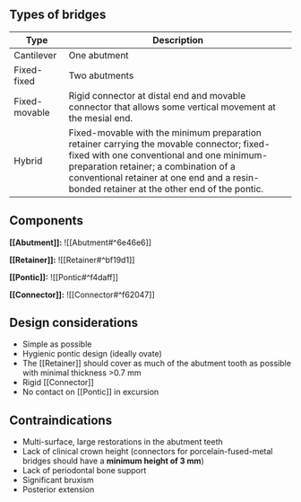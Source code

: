 ## Types of bridges
| Type          | Description                                                                                                                                                                                                                                                                 |
| ------------- | --------------------------------------------------------------------------------------------------------------------------------------------------------------------------------------------------------------------------------------------------------------------------- |
| Cantilever    | One abutment                                                                                                                                                                                                                                                                |
| Fixed-fixed   | Two abutments                                                                                                                                                                                                                                                               |
| Fixed-movable | Rigid connector at distal end and movable connector that allows some vertical movement at the mesial end.                                                                                                                                                                   |
| Hybrid        | Fixed-movable with the minimum preparation retainer carrying the movable connector; fixed-fixed with one conventional and one minimum-preparation retainer; a combination of a conventional retainer at one end and a resin-bonded retainer at the other end of the pontic. |

## Components

**[[Abutment]]:** ![[Abutment#^6e46e6]]

**[[Retainer]]:** ![[Retainer#^bf19d1]]

**[[Pontic]]:** ![[Pontic#^f4daff]]

**[[Connector]]:** ![[Connector#^f62047]]

## Design considerations
* Simple as possible
* Hygienic pontic design (ideally ovate)
* The [[Retainer]] should cover as much of the abutment tooth as possible with minimal thickness >0.7 mm
* Rigid [[Connector]]
* No contact on [[Pontic]] in excursion

## Contraindications
* Multi-surface, large restorations in the abutment teeth
* Lack of clinical crown height (connectors for porcelain-fused-metal bridges should have a **minimum height of 3 mm**)
* Lack of periodontal bone support
* Significant bruxism
* Posterior extension